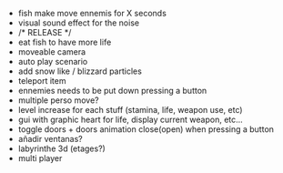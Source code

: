 - fish make move ennemis for X seconds
- visual sound effect for the noise
- /* RELEASE */
- eat fish to have more life
- moveable camera
- auto play scenario
- add snow like / blizzard particles
- teleport item
- ennemies needs to be put down pressing a button
- multiple perso move?
- level increase for each stuff (stamina, life, weapon use, etc)
- gui  with graphic heart for life, display current weapon, etc...
- toggle doors + doors animation close(open) when pressing a button
- añadir ventanas?
- labyrinthe 3d (etages?)
- multi player
